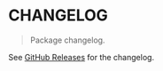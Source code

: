 # CHANGELOG

> Package changelog.

See [GitHub Releases](https://github.com/stdlib-js/constants-float32-abs-mask/releases) for the changelog.